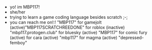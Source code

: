 - yo! im MBP117!
- she/her
- trying to learn a game coding language besides scratch ;-; 
- you can reach me on!:! "MBP117" for gamejolt (active)"MBP117SCRATCHREEDONE" for roblox (inactive) "mbp117.protogen.club"
for bluesky (active) "MBP117" for comic fury (active) for cara (active) "mbp117" for magma (active) "depressed-femboy" 


<!---
MBP117thelemon/MBP117thelemon is a ✨ special ✨ repository because its `README.md` (this file) appears on your GitHub profile.
You can click the Preview link to take a look at your changes.
--->

